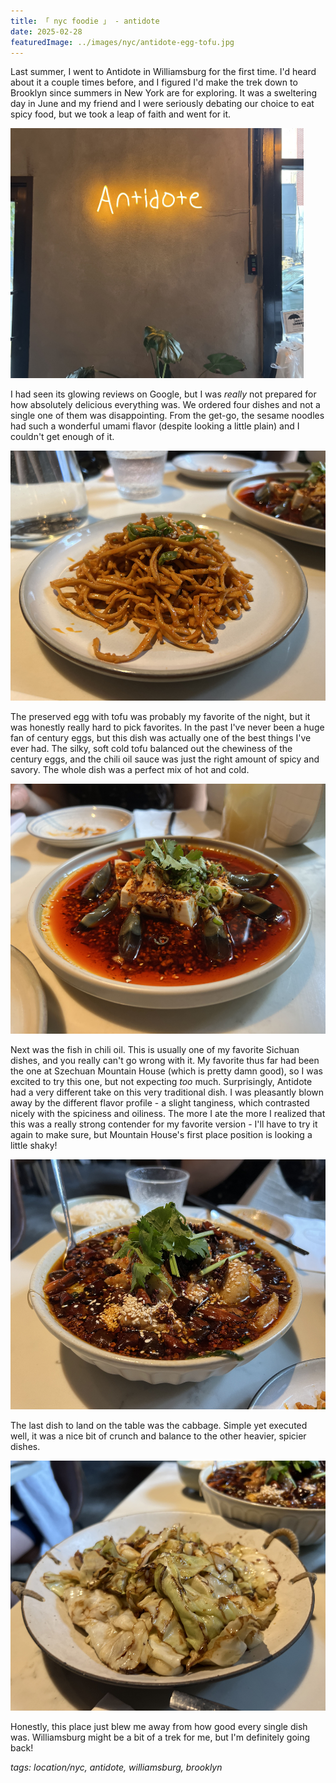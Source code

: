 ```yaml
---
title: 「 nyc foodie 」 - antidote
date: 2025-02-28
featuredImage: ../images/nyc/antidote-egg-tofu.jpg
---
```


Last summer, I went to Antidote in Williamsburg for the first time. I'd heard about it a couple times before, and I figured I'd make the trek down to Brooklyn since summers in New York are for exploring. It was a sweltering day in June and my friend and I were seriously debating our choice to eat spicy food, but we took a leap of faith and went for it.

<div>
    <img src="../images/nyc/antidote-exterior.jpg"
        alt="Antidote - Exterior"
        style="height: 400px; object-fit:cover;display:inline-block;"
    />
</div>

I had seen its glowing reviews on Google, but I was _really_ not prepared for how absolutely delicious everything was. We ordered four dishes and not a single one of them was disappointing. From the get-go, the sesame noodles had such a wonderful umami flavor (despite looking a little plain) and I couldn't get enough of it.

<div>
    <img src="../images/nyc/antidote-noodles.jpg"
        alt="Antidote - Sesame Noodles"
        style="height: 400px; object-fit:cover;display:inline-block;"
    />
</div>

The preserved egg with tofu was probably my favorite of the night, but it was honestly really hard to pick favorites. In the past I've never been a huge fan of century eggs, but this dish was actually one of the best things I've ever had. The silky, soft cold tofu balanced out the chewiness of the century eggs, and the chili oil sauce was just the right amount of spicy and savory. The whole dish was a perfect mix of hot and cold. 

<div>
    <img src="../images/nyc/antidote-egg-tofu.jpg"
        alt="Antidote - Egg and Tofu"
        style="height: 400px; object-fit:cover;display:inline-block;"
    />
</div>

Next was the fish in chili oil. This is usually one of my favorite Sichuan dishes, and you really can't go wrong with it. My favorite thus far had been the one at Szechuan Mountain House (which is pretty damn good), so I was excited to try this one, but not expecting _too_ much. Surprisingly, Antidote had a very different take on this very traditional dish. I was pleasantly blown away by the different flavor profile - a slight tanginess, which contrasted nicely with the spiciness and oiliness. The more I ate the more I realized that this was a really strong contender for my favorite version - I'll have to try it again to make sure, but Mountain House's first place position is looking a little shaky!

<div>
    <img src="../images/nyc/antidote-fish.jpg"
        alt="Antidote - Fish in Chili Oil"
        style="height: 400px; object-fit:cover;display:inline-block;"
    />
</div>

The last dish to land on the table was the cabbage. Simple yet executed well, it was a nice bit of crunch and balance to the other heavier, spicier dishes. 

<div>
    <img src="../images/nyc/antidote-cabbage.jpg"
        alt="Antidote - Cabbage"
        style="height: 400px; object-fit:cover;display:inline-block;"
    />
</div>

Honestly, this place just blew me away from how good every single dish was. Williamsburg might be a bit of a trek for me, but I'm definitely going back!

_tags: location/nyc, antidote, williamsburg, brooklyn_

